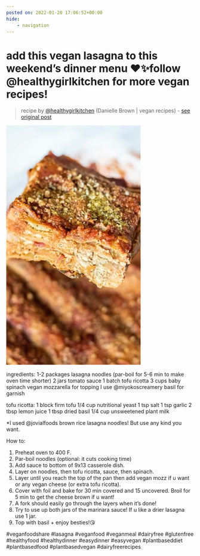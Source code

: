 ```yaml
---
posted on: 2022-01-20 17:06:52+00:00
hide:
    - navigation
---
```


# add this vegan lasagna to this weekend’s dinner menu ♥️✨follow @healthygirlkitchen for more vegan recipes!  

> recipe by [@healthygirlkitchen](https://www.instagram.com/healthygirlkitchen/) 
(Danielle Brown | vegan recipes) - [see original post](https://instagram.com/p/CY9ZvlSBQNS)

![](../img/healthygirlkitchen_20-01-2022_1701.png)


ingredients:
1-2 packages lasagna noodles (par-boil for 5-6 min to make oven time shorter)
2 jars tomato sauce
1 batch tofu ricotta
3 cups baby spinach 
vegan mozzarella for topping I use @miyokoscreamery 
basil for garnish 

tofu ricotta: 
1 block firm tofu
1/4 cup nutritional yeast 
1 tsp salt
1 tsp garlic
2 tbsp lemon juice
1 tbsp dried basil
1/4 cup unsweetened plant milk

*I used @jovialfoods brown rice lasagna noodles! But use any kind you want. 

How to: 
1. Preheat oven to 400 F. 
2. Par-boil noodles (optional: it cuts cooking time)
3. Add sauce to bottom of 9x13 casserole dish.
4. Layer on noodles, then tofu ricotta, sauce, then spinach.
5. Layer until you reach the top of the pan then add vegan mozz if u want or any vegan cheese (or extra tofu ricotta).
6. Cover with foil and bake for 30 min covered and 15 uncovered. Broil for 5 min to get the cheese brown if u want! 
7. A fork should easily go through the layers when it’s done! 
8. Try to use up both jars of the marinara sauce! If u like a drier lasagna use 1 jar. 
9. Top with basil + enjoy besties!😘

\#veganfoodshare \#lasagna \#veganfood \#veganmeal \#dairyfree \#glutenfree \#healthyfood \#healthydinner \#easydinner \#easyvegan \#plantbaseddiet \#plantbasedfood \#plantbasedvegan \#dairyfreerecipes 